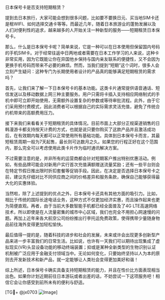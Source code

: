 日本保号卡是否支持短期租赁？

提到去日本旅行，大家可能会想到很多问题，比如要不要换日元、买当地SIM卡还是租WIFI、如何选择交通卡等等。而最近几年，随着日本旅游业的蓬勃发展以及人们对便利性的追求，越来越多的人开始关注一种新型的服务——短期租赁日本保号卡。

那么，什么是日本保号卡呢？简单来说，它是一种可以在日本使用但保留国内号码的手机SIM卡。对于经常往返中日两地或者需要在日本工作学习的人来说，这种卡非常实用，因为它既能让你在异国他乡保持与国内亲友联系的便捷性，又不会因为更换手机号码而带来不必要的麻烦。然而，当我们提到“短期”这个词时，很多人会立刻产生疑问：这种专门为长期使用者设计的产品真的能够满足短期租赁的需求吗？

首先，让我们来了解一下日本保号卡的基本功能。这类卡片通常提供语音通话、短信发送以及移动数据上网三种主要服务。用户只需将卡插入支持相应网络制式的手机中即可立即开始使用，无需额外设置复杂的参数或等待审批流程。此外，由于它们采用预付费模式，因此消费者可以根据自己的实际需求灵活充值，避免了传统合约机带来的高额费用压力。

接下来我们来看看关于短期租赁的具体情况。目前市面上大部分正规渠道销售的日韩漫游卡都支持按天计费的方式，也就是说只要你购买了这款产品并且激活成功后，在有效期内每天都可以正常使用所有基础功能。具体到日本保号卡而言，其最短租赁周期一般为7天起售，最长则可达数月之久。如果您的行程正好在这个范围内，那么完全可以考虑使用此类卡片作为临时通讯解决方案。

不过需要注意的是，并非所有的运营商都会针对短期客户推出特别优惠活动。例如，有些品牌可能会对新用户实行首次充值满额赠送流量奖励；还有一些平台则会在特定节假日推出限时折扣套餐等促销手段。因此，在决定是否选择日本保号卡之前，建议先仔细对比不同供应商之间的价格差异和服务条款，确保自己能够获得最大化的实惠体验。

当然啦，除了上述提到的优点之外，日本保号卡还具有其他方面的吸引力。比如，相比于传统的国际长途电话业务，这种方式不仅更加经济实惠，而且操作起来也更为简便直观。再者，由于当前大多数智能手机都已经全面普及了4G LTE高速网络技术，所以即使是在人流量密集的城市中心区域，我们也完全不用担心网速慢的问题。再加上近年来各大航空公司纷纷推出行李托运免费政策，使得携带少量随身物品前往海外变得更加轻松愉快。

最后值得一提的是，随着科技的进步和社会的发展，未来或许会出现更多创新型产品来进一步丰富我们的日常生活。比如说，也许有一天我们可以期待出现集成了虚拟现实(VR)头显设备功能的移动终端装置；抑或是某种全新类型的生物识别认证机制被广泛应用于金融支付领域当中。无论如何变化，只要始终坚持以人为本的原则去开发新技术和新产品，就一定能够让人类社会变得更加美好和谐！

综上所述，日本保号卡确实具备支持短期租赁的能力，并且在性价比方面表现相当出色。如果你计划近期前往日本游玩或者出差的话，不妨尝试一下这项服务吧！相信它会让你感受到前所未有的便利与舒适。

[TG💪+ @jx0703 ![Image](https://github.com/user-attachments/assets/dbca1d08-cadb-493c-b0ec-ad6f7a83f270)]